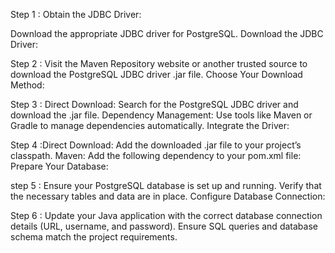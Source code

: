 Step 1 : Obtain the JDBC Driver:

Download the appropriate JDBC driver for PostgreSQL.
Download the JDBC Driver:

Step 2 : Visit the Maven Repository website or another trusted source to download the PostgreSQL JDBC driver .jar file.
Choose Your Download Method:

Step 3 : Direct Download: Search for the PostgreSQL JDBC driver and download the .jar file.
Dependency Management: Use tools like Maven or Gradle to manage dependencies automatically.
Integrate the Driver:

Step 4 :Direct Download: Add the downloaded .jar file to your project’s classpath.
Maven: Add the following dependency to your pom.xml file:
Prepare Your Database:

step 5 : Ensure your PostgreSQL database is set up and running.
Verify that the necessary tables and data are in place.
Configure Database Connection:

Step 6 : Update your Java application with the correct database connection details (URL, username, and password).
Ensure SQL queries and database schema match the project requirements.
